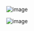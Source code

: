 ![image](https://github.com/user-attachments/assets/d7f0d5b0-1bbf-4180-a2d8-4a3efeb6078b)

![image](https://github.com/user-attachments/assets/3cf7eb32-9285-4186-b21d-e41fa491aa1a)

